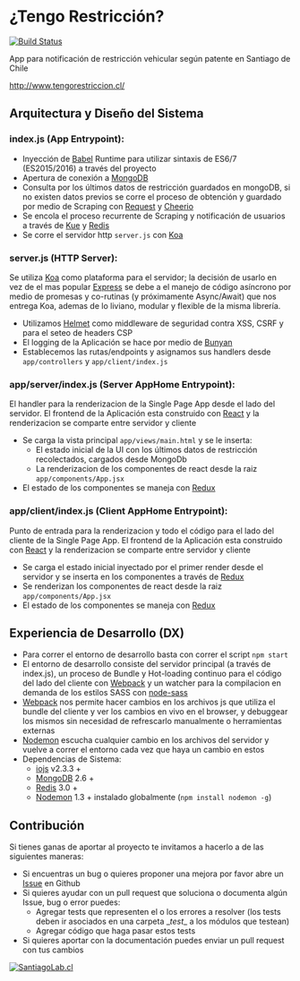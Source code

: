 # ¿Tengo Restricción?
[![Build Status](https://travis-ci.org/SantiagoLab/tengo-restriccion.svg)](https://travis-ci.org/SantiagoLab/tengo-restriccion)

App para notificación de restricción vehicular según patente en Santiago de Chile

http://www.tengorestriccion.cl/

## Arquitectura y Diseño del Sistema

### index.js (App Entrypoint):
  - Inyección de [Babel](https://babeljs.io/) Runtime para utilizar sintaxis de ES6/7 (ES2015/2016) a través del proyecto
  - Apertura de conexión a [MongoDB](https://www.mongodb.org/)
  - Consulta por los últimos datos de restricción guardados en mongoDB, si no existen datos previos se corre el proceso de obtención y guardado por medio de Scraping con [Request](https://github.com/request/request) y [Cheerio](https://github.com/cheeriojs/cheerio)
  - Se encola el proceso recurrente de Scraping y notificación de usuarios a través de [Kue](https://github.com/Automattic/kue) y [Redis](http://redis.io/)
  - Se corre el servidor http ``` server.js ``` con [Koa](https://github.com/koajs/koa)

### server.js (HTTP Server):
  Se utiliza [Koa](https://github.com/koajs/koa) como plataforma para el servidor; la decisión de usarlo en vez de el mas popular [Express](https://github.com/strongloop/express) se debe a el manejo de código asíncrono por medio de promesas y co-rutinas (y próximamente Async/Await) que nos entrega Koa, ademas de lo liviano, modular y flexible de la misma librería.
  - Utilizamos [Helmet](https://github.com/helmetjs/helmet) como middleware de seguridad contra XSS, CSRF y para el seteo de headers CSP
  - El logging de la Aplicación se hace por medio de [Bunyan](https://github.com/trentm/node-bunyan)
  - Establecemos las rutas/endpoints y asignamos sus handlers desde ``` app/controllers ``` y ``` app/client/index.js ```

### app/server/index.js (Server AppHome Entrypoint):
  El handler para la renderizacion de la Single Page App desde el lado del servidor. El frontend de la Aplicación esta construido con [React](https://github.com/facebook/react) y la renderizacion se comparte entre servidor y cliente
  - Se carga la vista principal ``` app/views/main.html ``` y se le inserta:
    - El estado inicial de la UI con los últimos datos de restricción recolectados, cargados desde MongoDb
    - La renderizacion de los componentes de react desde la raiz ``` app/components/App.jsx ```
  - El estado de los componentes se maneja con [Redux](https://www.npmjs.com/package/redux)

### app/client/index.js (Client AppHome Entrypoint):
  Punto de entrada para la renderizacion y todo el código para el lado del cliente de la Single Page App. El frontend de la Aplicación esta construido con [React](https://github.com/facebook/react) y la renderizacion se comparte entre servidor y cliente
  - Se carga el estado inicial inyectado por el primer render desde el servidor y se inserta en los componentes a través de [Redux](https://www.npmjs.com/package/redux)
  - Se renderizan los componentes de react desde la raiz ``` app/components/App.jsx ```
  - El estado de los componentes se maneja con [Redux](https://www.npmjs.com/package/redux)


## Experiencia de Desarrollo (DX)
  - Para correr el entorno de desarrollo basta con correr el script ``` npm start ```
  - El entorno de desarrollo consiste del servidor principal (a través de index.js), un proceso de Bundle y Hot-loading continuo para el código del lado del cliente con [Webpack](https://github.com/webpack/webpack) y un watcher para la compilacion en demanda de los estilos SASS con [node-sass](https://github.com/sass/node-sass)
  - [Webpack](https://github.com/webpack/webpack) nos permite hacer cambios en los archivos js que utiliza el bundle del cliente y ver los cambios en vivo en el browser, y debuggear los mismos sin necesidad de refrescarlo manualmente o herramientas externas
  - [Nodemon](https://github.com/remy/nodemon) escucha cualquier cambio en los archivos del servidor y vuelve a correr el entorno cada vez que haya un cambio en estos
  - Dependencias de Sistema:
    - [iojs](https://iojs.org/en/index.html) v2.3.3 +
    - [MongoDB](https://www.mongodb.org/) 2.6 +
    - [Redis](http://redis.io/) 3.0 +
    - [Nodemon](https://github.com/remy/nodemon) 1.3 + instalado globalmente (``` npm install nodemon -g ```)

## Contribución
  Si tienes ganas de aportar al proyecto te invitamos a hacerlo a de las siguientes maneras:

  - Si encuentras un bug o quieres proponer una mejora por favor abre un [Issue](https://github.com/SantiagoLab/tengo-restriccion/issues) en Github
  - Si quieres ayudar con un pull request que soluciona o documenta algún Issue, bug o error puedes:
    - Agregar tests que representen el o los errores a resolver (los tests deben ir asociados en una carpeta \__test__ a los módulos que testean)
    - Agregar código que haga pasar estos tests
  - Si quieres aportar con la documentación puedes enviar un pull request con tus cambios



[![SantiagoLab.cl](http://www.tengorestriccion.cl/imgs/logo-santiagolab-negro.svg)](http://SantiagoLab.cl)
